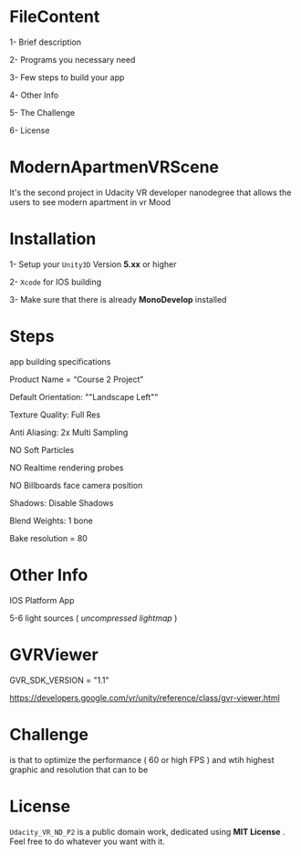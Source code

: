 # FileContent

1- Brief description

2- Programs you necessary need 

3- Few steps to build your app

4- Other Info

5- The Challenge 

6- License

# ModernApartmenVRScene

It's the second project in Udacity VR developer nanodegree that allows the users to see modern apartment in vr Mood 

# Installation 

1- Setup your `Unity3D` Version **5.xx** or higher

2- `Xcode` for IOS building

3- Make sure that there is already **MonoDevelop** installed 

# Steps 

app building specifications 
 
Product Name = “Course 2 Project”

Default Orientation: ""Landscape Left""

Texture Quality: Full Res

Anti Aliasing: 2x Multi Sampling

NO Soft Particles

NO Realtime rendering probes

NO Billboards face camera position

Shadows: Disable Shadows

Blend Weights: 1 bone

Bake resolution = 80

# Other Info 

IOS Platform App

5-6 light sources ( _uncompressed lightmap_ )

# GVRViewer

 GVR_SDK_VERSION = "1.1"
 
 https://developers.google.com/vr/unity/reference/class/gvr-viewer.html
 
# Challenge 

is that to optimize the performance ( 60 or high FPS ) and wtih highest graphic and resolution that can to be 

# License

`Udacity_VR_ND_P2` is a public domain work, dedicated using **MIT License** . Feel free to do whatever you want with it.
